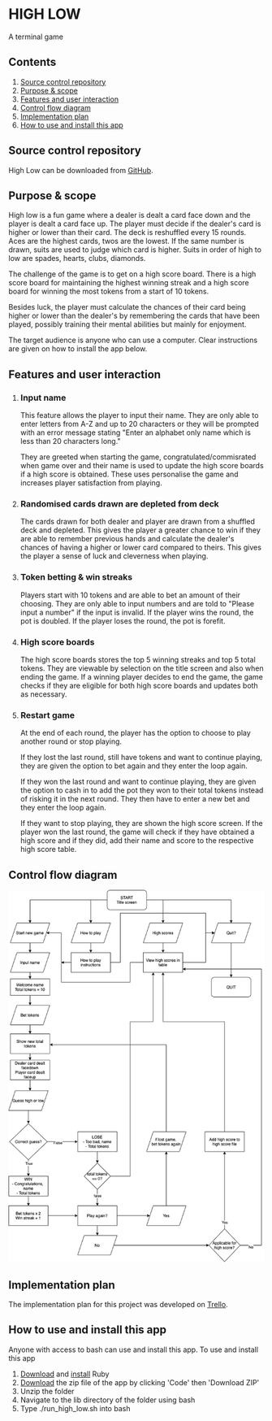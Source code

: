 # HIGH LOW

A terminal game



## Contents

1. [Source control repository](#source-control-repository)
2. [Purpose & scope](#purpose-&-scope)
3. [Features and user interaction](#features-and-user-interaction)
4. [Control flow diagram](#control-flow-diagram)
5. [Implementation plan](#implementation-plan)
6. [How to use and install this app](#how-to-use-and-install-this-app)

## Source control repository

High Low can be downloaded from [GitHub](https://github.com/robynsdev/terminal_highlow).

## Purpose & scope

High low is a fun game where a dealer is dealt a card face down and the player is dealt a card face up. The player must decide if the dealer's card is higher or lower than their card. The deck is reshuffled every 15 rounds. Aces are the highest cards, twos are the lowest. If the same number is drawn, suits are used to judge which card is higher. Suits in order of high to low are spades, hearts, clubs, diamonds.

The challenge of the game is to get on a high score board. There is a high score board for maintaining the highest winning streak and a high score board for winning the most tokens from a start of 10 tokens.

Besides luck, the player must calculate the chances of their card being higher or lower than the dealer's by remembering the cards that have been played, possibly training their mental abilities but mainly for enjoyment.

The target audience is anyone who can use a computer. Clear instructions are given on how to install the app below. 

## Features and user interaction

1. ### Input name

   This feature allows the player to input their name. They are only able to enter letters from A-Z and up to 20 characters or they will be prompted with an error message stating "Enter an alphabet only name which is less than 20 characters long."

   They are greeted when starting the game, congratulated/commisrated when game over and their name is used to update the high score boards if a high score is obtained. These uses personalise the game and increases player satisfaction from playing. 

   

2. ### Randomised cards drawn are depleted from deck

   The cards drawn for both dealer and player are drawn from a shuffled deck and depleted. This gives the player a greater chance to win if they are able to remember previous hands and calculate the dealer's chances of having a higher or lower card compared to theirs. This gives the player a sense of luck and cleverness when playing.

   

3. ### Token betting & win streaks 

   Players start with 10 tokens and are able to bet an amount of their choosing. They are only able to input numbers and are told to "Please input a number" if the input is invalid. If the player wins the round, the pot is doubled. If the player loses the round, the pot is forefit.

   

4. ### High score boards

   The high score boards stores the top 5 winning streaks and top 5 total tokens. They are viewable by selection on the title screen and also when ending the game. If a winning player decides to end the game, the game checks if they are eligible for both high score boards and updates both as necessary.

   

5. ### Restart game

   At the end of each round, the player has the option to choose to play another round or stop playing. 

   If they lost the last round, still have tokens and want to continue playing, they are given the option to bet again and they enter the loop again.

   If they won the last round and want to continue playing, they are given the option to cash in to add the pot they won to their total tokens instead of risking it in the next round. They then have to enter a new bet and they enter the loop again.

   If they want to stop playing, they are shown the high score screen. If the player won the last round, the game will check if they have obtained a high score and if they did, add their name and score to the respective high score table.

## Control flow diagram

![highlow_flow](docs/highlow_flow.png)



## Implementation plan

   The implementation plan for this project was developed on [Trello](https://trello.com/b/muiMqkFs/terminal-app-highlow).

## How to use and install this app

Anyone with access to bash can use and install this app. To use and install this app

1. [Download](https://www.ruby-lang.org/en/downloads/) and [install](https://www.ruby-lang.org/en/documentation/installation/) Ruby
2. [Download](https://github.com/robynsdev/terminal_highlow) the zip file of the app by clicking 'Code' then 'Download ZIP'
3. Unzip the folder
4. Navigate to the lib directory of the folder using bash
5. Type ./run_high_low.sh into bash

